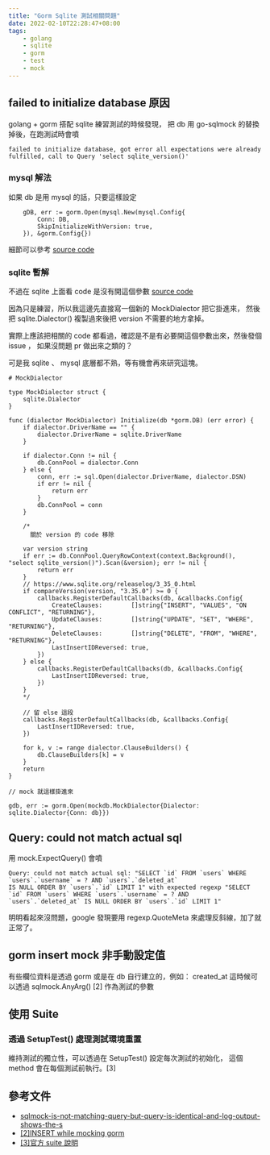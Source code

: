 ```yaml
---
title: "Gorm Sqlite 測試相關問題"
date: 2022-02-10T22:28:47+08:00
tags:
    - golang
    - sqlite
    - gorm
    - test
    - mock
---
```


## failed to initialize database 原因
golang + gorm 搭配 sqlite 練習測試的時候發現，
把 db 用 go-sqlmock 的替換掉後，在跑測試時會噴

```
failed to initialize database, got error all expectations were already fulfilled, call to Query 'select sqlite_version()'
```

### mysql 解法
如果 db 是用 mysql 的話，只要這樣設定

```golang
	gDB, err := gorm.Open(mysql.New(mysql.Config{
        Conn: DB,
        SkipInitializeWithVersion: true,
	}), &gorm.Config{})
```
細節可以參考 [source code](https://github.com/go-gorm/mysql/blob/373b1f04e6b8d18e5b4a611c8e2aa5abc1d75dc2/mysql.go#L110)

### sqlite 暫解

不過在 sqlite 上面看 code 是沒有開這個參數 [source code](https://github.com/go-gorm/sqlite/blob/master/sqlite.go#L36)

因為只是練習，所以我這邊先直接寫一個新的 MockDialector 把它掛進來，
然後把 sqlite.Dialector() 複製過來後把 version 不需要的地方拿掉。

實際上應該把相關的 code 都看過，確認是不是有必要開這個參數出來，然後發個 issue ，
如果沒問題 pr 做出來之類的？

可是我 sqlite 、 mysql 底層都不熟，等有機會再來研究這塊。


```golang
# MockDialector

type MockDialector struct {
	sqlite.Dialector
}

func (dialector MockDialector) Initialize(db *gorm.DB) (err error) {
	if dialector.DriverName == "" {
		dialector.DriverName = sqlite.DriverName
	}

	if dialector.Conn != nil {
		db.ConnPool = dialector.Conn
	} else {
		conn, err := sql.Open(dialector.DriverName, dialector.DSN)
		if err != nil {
			return err
		}
		db.ConnPool = conn
    }

    /*
      關於 version 的 code 移除

    var version string
	if err := db.ConnPool.QueryRowContext(context.Background(), "select sqlite_version()").Scan(&version); err != nil {
		return err
	}
	// https://www.sqlite.org/releaselog/3_35_0.html
	if compareVersion(version, "3.35.0") >= 0 {
		callbacks.RegisterDefaultCallbacks(db, &callbacks.Config{
			CreateClauses:        []string{"INSERT", "VALUES", "ON CONFLICT", "RETURNING"},
			UpdateClauses:        []string{"UPDATE", "SET", "WHERE", "RETURNING"},
			DeleteClauses:        []string{"DELETE", "FROM", "WHERE", "RETURNING"},
			LastInsertIDReversed: true,
		})
	} else {
		callbacks.RegisterDefaultCallbacks(db, &callbacks.Config{
			LastInsertIDReversed: true,
		})
    }
    */

    // 留 else 這段
	callbacks.RegisterDefaultCallbacks(db, &callbacks.Config{
		LastInsertIDReversed: true,
	})

	for k, v := range dialector.ClauseBuilders() {
		db.ClauseBuilders[k] = v
	}
	return
}
```

```golang
// mock 就這樣掛進來

gdb, err := gorm.Open(mockdb.MockDialector{Dialector: sqlite.Dialector{Conn: db}})

```

## Query: could not match actual sql
用 mock.ExpectQuery() 會噴

```
Query: could not match actual sql: "SELECT `id` FROM `users` WHERE `users`.`username` = ? AND `users`.`deleted_at`
IS NULL ORDER BY `users`.`id` LIMIT 1" with expected regexp "SELECT `id` FROM `users` WHERE `users`.`username` = ? AND `users`.`deleted_at` IS NULL ORDER BY `users`.`id` LIMIT 1"
```

明明看起來沒問題，google 發現要用 regexp.QuoteMeta 來處理反斜線，加了就正常了。

## gorm insert mock  非手動設定值
有些欄位資料是透過 gorm 或是在 db 自行建立的，例如： created_at
這時候可以透過 sqlmock.AnyArg() [2] 作為測試的參數


## 使用 Suite

### 透過 SetupTest() 處理測試環境重置
維持測試的獨立性，可以透過在 SetupTest() 設定每次測試的初始化，
這個 method 會在每個測試前執行。[3]


## 參考文件
- [sqlmock-is-not-matching-query-but-query-is-identical-and-log-output-shows-the-s](https://stackoverflow.com/questions/59652031/sqlmock-is-not-matching-query-but-query-is-identical-and-log-output-shows-the-s)
- [[2]INSERT while mocking gorm](https://github.com/DATA-DOG/go-sqlmock/issues/118#issuecomment-614573409)
- [[3]官方 suite 說明](https://pkg.go.dev/github.com/stretchr/testify/suite?utm_source=godoc#SetupTestSuite)






